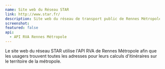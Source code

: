```yaml
---
name: Site web du Réseau STAR
link: http://www.star.fr/
description: Site web du réseau de transport public de Rennes Métropole
screenshot: 
featured: false
api:
  - API RVA Rennes Métropole
---
```


Le site web du réseau STAR utilise l'API RVA de Rennes Métropole afin que les usagers trouvent toutes les adresses pour leurs calculs d'itinéraires sur le territoire de la métropole.
